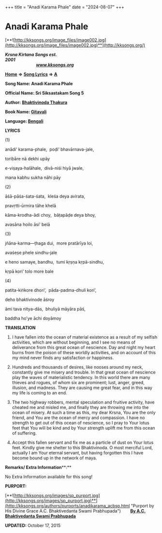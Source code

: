 +++
title = "Anadi Karama Phale"
date = "2024-08-07"
+++

# Anadi Karama Phale
[**![http://kksongs.org/image_files/image002.jpg](http://kksongs.org/image_files/image002.jpg)**](http://kksongs.org/)

**_Krsna Kirtana Songs est. 2001_**                                                                                                                                                 **_www.kksongs.org_**

[**Home**](http://kksongs.org/) **⇒** [**Song Lyrics**](http://kksongs.org/lyrics.html) **⇒** [**A**](http://kksongs.org/songs/song_a.html)

**Song Name: Anadi Karama Phale**

**Official Name: Sri Siksastakam Song 5**

**Author:** [**Bhaktivinoda Thakura**](http://kksongs.org/authors/list/bhaktivinoda.html)

**Book Name: [Gitavali](http://kksongs.org/authors/literature/gitavali.html)**

**Language: [Bengali](http://kksongs.org/language/list/bengali.html)**

**LYRICS**

(1)

anādi’ karama-phale,  poḍi’ bhavārnava-jale,

toribāre nā dekhi upāy

e-viṣaya-halāhale,  divā-niśi hiyā jwale,

mana kabhu sukha nāhi pāy

(2)

āśā-pāśa-śata-śata,  kleśa deya avirata,

pravṛtti-ūrmira tāhe khelā

kāma-krodha-ādi choy,  bāṭapāḍe deya bhoy,

avasāna hoilo āsi’ belā

(3)

jñāna-karma—ṭhaga dui,  more pratārīya loi,

avaśeṣe phele sindhu-jale

e heno samaye, bandhu,  tumi kṛṣṇa kṛpā-sindhu,

kṛpā kori’ tolo more bale

(4)

patita-kińkore dhori’,  pāda-padma-dhuli kori’,

deho bhaktivinode āśroy

āmi tava nitya-dās,  bhuliyā māyāra pāś,

baddha ho’ye āchi doyāmoy

**TRANSLATION**

1) I have fallen into the ocean of material existence as a result of my selfish activities, which are without beginning, and I see no means of deliverance from this great ocean of nescience. Day and night my heart burns from the poison of these worldly activities, and on account of this my mind never finds any satisfaction or happiness.

2) Hundreds and thousands of desires, like nooses around my neck, constantly give me misery and trouble. In that great ocean of nescience play the waves of materialistic tendency. In this world there are many thieves and rogues, of whom six are prominent; lust, anger, greed, illusion, and madness. They are causing me great fear, and in this way my life is coming to an end.

3) The two highway robbers, mental speculation and fruitive activity, have cheated me and misled me, and finally they are throwing me into the ocean of misery. At such a time as this, my dear Krsna, You are the only friend, and You are the ocean of mercy and compassion. I have no strength to get out of this ocean of nescience, so I pray to Your lotus feet that You will be kind and by Your strength uplift me from this ocean of suffering.

4) Accept this fallen servant and fix me as a particle of dust on Your lotus feet. Kindly give me shelter to this Bhaktivinoda. O most merciful Lord, actually I am Your eternal servant, but having forgotten this I have become bound up in the network of maya.

**Remarks/ Extra Information****:**

No Extra Information available for this song!

**PURPORT:**

[**![http://kksongs.org/images/sp_purport.jpg](http://kksongs.org/images/sp_purport.jpg)**](http://kksongs.org/authors/purports/anadikarama_acbsp.html "Purport by His Divine Grace A.C. Bhaktivedanta Swami Prabhupada")        **[By A.C. Bhaktivedanta Swami Prabhupada](http://kksongs.org/authors/purports/anadikarama_acbsp.html)**

**UPDATED:** October 17, 2015